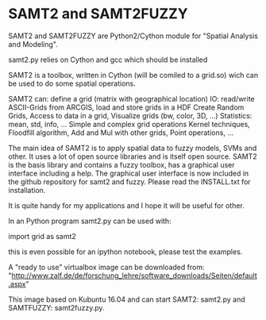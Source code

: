 # SAMT2 and SAMT2FUZZY

SAMT2 and SAMT2FUZZY are Python2/Cython module for 
"Spatial Analysis and Modeling". 


samt2.py relies on Cython and gcc which should be installed

SAMT2 is a toolbox, written in Cython (will be comiled to a grid.so) wich can 
be used to do some spatial operations.

SAMT2 can:
  define a grid (matrix with geographical location)
  IO: read/write ASCII-Grids from ARCGIS, load and store grids in a HDF
  Create Random Grids,
  Access to data in a grid,
  Visualize grids (bw, color, 3D, ...)
  Statistics: mean, std, info, ...
  Simple and complex grid operations
  Kernel techniques,
  Floodfill algorithm,
  Add and Mul with other grids,
  Point operations, ...
  
The main idea of SAMT2 is to apply spatial data to fuzzy models, SVMs and 
other. It uses a lot of open source libraries and is itself open source. 
SAMT2 is the basis library and contains a fuzzy toolbox, has a graphical user 
interface including a help. The graphical user interface is now included in the
github repository for samt2 and fuzzy. Please read the INSTALL.txt for 
installation.

It is quite handy for my applications and I hope it will be useful for other.

In an Python program samt2.py can be used with:

import grid as samt2

this is even possible for an ipython notebook, please test the examples.

A "ready to use" virtualbox image can be downloaded from: "http://www.zalf.de/de/forschung_lehre/software_downloads/Seiten/default.aspx"

This image based on Kubuntu 16.04 and can start SAMT2: samt2.py and SAMTFUZZY: samt2fuzzy.py. 
